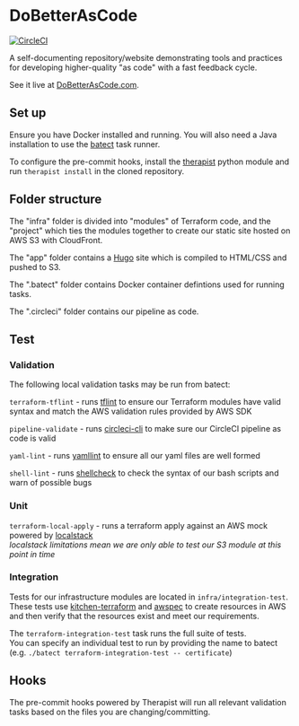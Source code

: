 # DoBetterAsCode

[![CircleCI](https://circleci.com/gh/DoBetterAsCode/DoBetterAsCode.svg?style=svg)](https://circleci.com/gh/DoBetterAsCode/DoBetterAsCode)


A self-documenting repository/website demonstrating tools and practices for developing higher-quality "as code" with a fast feedback cycle.

See it live at [DoBetterAsCode.com](https://dobetterascode.com).

## Set up

Ensure you have Docker installed and running. You will also need a Java installation to use the [batect](https://batect.charleskorn.com/) task runner.

To configure the pre-commit hooks, install the [therapist](https://github.com/rehandalal/therapist) python module and run `therapist install` in the cloned repository.

## Folder structure

The "infra" folder is divided into "modules" of Terraform code, and the "project" which ties the modules together to create our static site hosted on AWS S3 with CloudFront.

The "app" folder contains a [Hugo](https://gohugo.io/) site which is compiled to HTML/CSS and pushed to S3.

The ".batect" folder contains Docker container defintions used for running tasks.

The ".circleci" folder contains our pipeline as code.

## Test

### Validation
The following local validation tasks may be run from batect:

`terraform-tflint` - runs [tflint](https://github.com/wata727/tflint) to ensure our Terraform modules have valid syntax and match the AWS validation rules provided by AWS SDK

`pipeline-validate` - runs [circleci-cli](https://circleci.com/docs/2.0/local-cli/) to make sure our CircleCI pipeline as code is valid

`yaml-lint` - runs [yamllint](https://github.com/adrienverge/yamllint) to ensure all our yaml files are well formed

`shell-lint` - runs [shellcheck](https://github.com/koalaman/shellcheck) to check the syntax of our bash scripts and warn of possible bugs

### Unit

`terraform-local-apply` - runs a terraform apply against an AWS mock powered by [localstack](https://github.com/localstack/localstack)  
  _localstack limitations mean we are only able to test our S3 module at this point in time_

### Integration

Tests for our infrastructure modules are located in `infra/integration-test`.
These tests use [kitchen-terraform](https://github.com/test-kitchen/test-kitchen) and [awspec](https://www.inspec.io/) to create resources in AWS and then verify that the resources exist and meet our requirements.

The `terraform-integration-test` task runs the full suite of tests.  
You can specify an individual test to run by providing the name to batect (e.g. `./batect terraform-integration-test -- certificate`)

## Hooks

The pre-commit hooks powered by Therapist will run all relevant validation tasks based on the files you are changing/committing.
